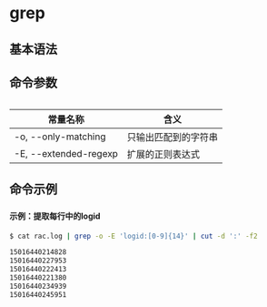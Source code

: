 # grep

## 基本语法

## 命令参数

###### 
|常量名称			    |含义						|
|-----------------------|---------------------------|
|-o, --only-matching    |只输出匹配到的字符串		|
|-E, --extended-regexp  |扩展的正则表达式           |

	
## 命令示例

###  

#### 示例：提取每行中的logid

```bash
$ cat rac.log | grep -o -E 'logid:[0-9]{14}' | cut -d ':' -f2
```
```bash
15016440214828
15016440227953
15016440222413
15016440221380
15016440234939
15016440245951
```
